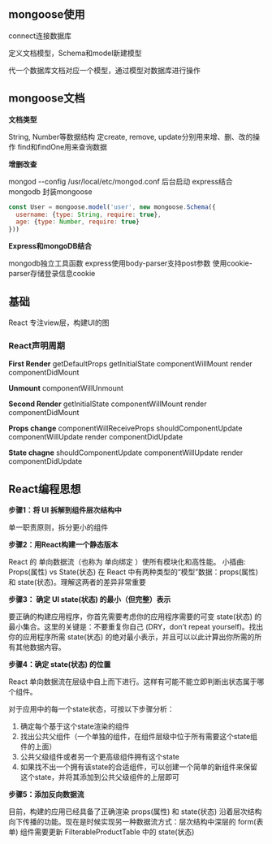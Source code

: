 ## mongoose使用

connect连接数据库

定义文档模型，Schema和model新建模型

代一个数据库文档对应一个模型，通过模型对数据库进行操作

## mongoose文档

**文档类型**

String, Number等数据结构
定create, remove, update分别用来增、删、改的操作
find和findOne用来查询数据

**增删改查**

mongod --config /usr/local/etc/mongod.conf 后台启动
express结合mongodb
封装mongoose

```js
const User = mongoose.model('user', new mongoose.Schema({
  username: {type: String, require: true},
  age: {type: Number, require: true}
}))
```

**Express和mongoDB结合**

mongodb独立工具函数
express使用body-parser支持post参数
使用cookie-parser存储登录信息cookie

## 基础

React 专注view层，构建UI的图

### React声明周期

**First Render**
getDefaultProps
getInitialState
componentWillMount
render
componentDidMount

**Unmount**
componentWillUnmount

**Second Render**
getInitialState
componentWillMount
render
componentDidMount

**Props change**
componentWillReceiveProps
shouldComponentUpdate
componentWillUpdate
render
componentDidUpdate

**State chagne**
shouldComponentUpdate
componentWillUpdate
render
componentDidUpdate

## React编程思想

**步骤1：将 UI 拆解到组件层次结构中**

单一职责原则，拆分更小的组件

**步骤2：用React构建一个静态版本**

React 的 单向数据流（也称为 单向绑定 ）使所有模块化和高性能。
小插曲: Props(属性) vs State(状态)
在 React 中有两种类型的“模型”数据：props(属性) 和 state(状态)。理解这两者的差异非常重要

**步骤3： 确定 UI state(状态) 的最小（但完整）表示**

要正确的构建应用程序，你首先需要考虑你的应用程序需要的可变 state(状态) 的最小集合。这里的关键是：不要重复你自己 (DRY，don’t repeat yourself)。找出你的应用程序所需 state(状态) 的绝对最小表示，并且可以以此计算出你所需的所有其他数据内容。

**步骤4：确定 state(状态) 的位置**

React 单向数据流在层级中自上而下进行。这样有可能不能立即判断出状态属于哪个组件。

对于应用中的每一个state状态，可按以下步骤分析：

1. 确定每个基于这个state渲染的组件
2. 找出公共父组件（一个单独的组件，在组件层级中位于所有需要这个state组件的上面）
3. 公共父级组件或者另一个更高级组件拥有这个state
4. 如果找不出一个拥有该state的合适组件，可以创建一个简单的新组件来保留这个state，并将其添加到公共父级组件的上层即可

**步骤5：添加反向数据流**

目前，构建的应用已经具备了正确渲染 props(属性) 和 state(状态) 沿着层次结构向下传播的功能。现在是时候实现另一种数据流方式：层次结构中深层的 form(表单) 组件需要更新 FilterableProductTable 中的 state(状态) 


